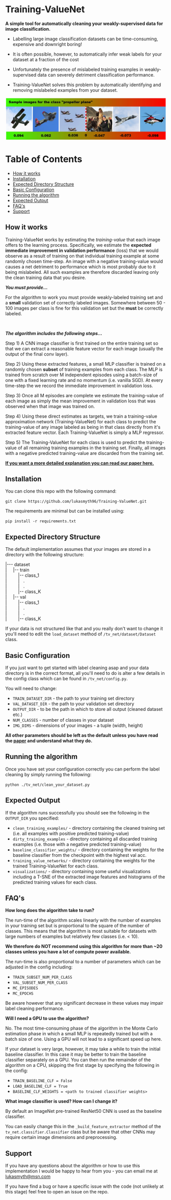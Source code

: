 # Training-ValueNet

**A simple tool for automatically cleaning your weakly-supervised data for image classification.**

- Labelling large image classification datasets can be time-consuming, expensive and downright boring!

- It is often possible, however, to automatically infer weak labels for your dataset at a fraction of the cost 

- Unfortunately the presence of mislabeled training examples in weakly-supervised data can severely detriment 
classification performance.

-  Training-ValueNet solves this problem by automatically identifying and removing mislabeled examples from your dataset.

![Alt text](img/training_value_examples.jpg?raw=true "Every training example offers some unique amount of value to the learning process. Mislabeled training examples are likely to possess a negative value and therefore hurt performance. Training-ValueNet identifies and removes mislabeled images from a dataset by learning to estimate the value each example offers. ")

Table of Contents
=================


  * [How it works](#how-it-works)
  * [Installation](#installation)
  * [Expected Directory Structure](##expected-directory-structure)
  * [Basic Configuration](#basic-configuration)
  * [Running the algorithm](#running-the-algorithm)
  * [Expected Output](#expected-output)
  * [FAQ's](#faqs)
  * [Support](#support)




## How it works

Training-ValueNet works by estimating the  _training-value_ that each image offers to the learning process. Specifically,
we estimate the **expected immediate improvement in validation performance** (loss) that we would observe as a result of training
on that individual training example at some randomly chosen time-step. An image with a negative training-value
 would causes a net detriment to performance which is most probably due to it being mislabeled. All such examples are
therefore discarded leaving only the clean training data that you desire.


**_You must provide..._**  

For the algorithm to work you must provide weakly-labeled training set and a **small** validation set of correctly labeled images. Somewhere between 50 - 100 images per class
is fine for this validation set but the **must** be correctly labeled.   

&nbsp;  


 **_The algorithm includes the following steps..._**  

Step 1) A CNN image classifier is first trained on the entire training set so that we can extract a reasonable feature
vector for each image (usually the output of the final conv layer).

Step 2) Using these extracted features, a small MLP classifier is trained on a randomly chosen **subset** of training
examples from each class. The MLP is trained from scratch over M independent episodes using a batch-size of one with a 
fixed learning rate and no momentum (i.e. vanilla SGD). At every time-step the we record the immediate improvement in validation
loss.

Step 3) Once all M episodes are complete we estimate the training-value of each image as simply the mean improvement in 
validation loss that was observed when that image was trained on. 

Step 4) Using these direct estimates as targets, we train a training-value approximation network (Training-ValueNet) for each
class to predict the training-value of any image labeled as being in that class directly from it's extracted feature vector. 
Each Training-ValueNet is simply a MLP regressor. 

Step 5) The Training-ValueNet for each class is used to predict the training-value of all remaining training examples in the training set. 
Finally, all images with a negative predicted training-value are discarded from the training set. 


**[If you want a more detailed explanation you can read our paper here.](http://empslocal.ex.ac.uk/people/staff/np331/publications/SmythEtAl2019.pdf)**


## Installation

You can clone this repo with the following command:

`git clone https://github.com/lukasmyth96/Training-ValueNet.git`

The requirements are minimal but can be installed using:

`pip install -r requirements.txt`

## Expected Directory Structure

The default implementation assumes that your images are stored in a directory with the following structure:

\|--- dataset  
\| &nbsp;&nbsp;&nbsp; \|-- train  
\| &nbsp;&nbsp;&nbsp;&nbsp;&nbsp;&nbsp;&nbsp;&nbsp;\|-- class_1  
\| &nbsp;&nbsp;&nbsp;&nbsp;&nbsp;&nbsp;&nbsp;&nbsp;\| &nbsp; .  
\| &nbsp;&nbsp;&nbsp;&nbsp;&nbsp;&nbsp;&nbsp;&nbsp;\| &nbsp; .  
\| &nbsp;&nbsp;&nbsp;&nbsp;&nbsp;&nbsp;&nbsp;&nbsp;\|-- class_K  
\| &nbsp;&nbsp;&nbsp; \|-- val  
\| &nbsp;&nbsp;&nbsp;&nbsp;&nbsp;&nbsp;&nbsp;&nbsp;\|-- class_1  
\| &nbsp;&nbsp;&nbsp;&nbsp;&nbsp;&nbsp;&nbsp;&nbsp;\| &nbsp; .  
\| &nbsp;&nbsp;&nbsp;&nbsp;&nbsp;&nbsp;&nbsp;&nbsp;\| &nbsp; .  
\| &nbsp;&nbsp;&nbsp;&nbsp;&nbsp;&nbsp;&nbsp;&nbsp;\|-- class_K 

If your data is not structured like that and you really don't want to change it you'll need to edit the `load_dataset` method of  `/tv_net/dataset/Dataset` class.



## Basic Configuration

If you just want to get started with label cleaning asap and your data directory is in the correct format, all you'll need to do is alter a few details in the config class which 
can be found in `/tv_net/config.py`.

You will need to change:

- `TRAIN_DATASET_DIR` - the path to your training set directory
- `VAL_DATASET_DIR` -  the path to your validation set directory
- `OUTPUT_DIR` - to be the path in which to store all output (cleaned dataset etc.)
- `NUM_CLASSES` - number of classes in your dataset
- `IMG_DIMS` - dimensions of your images - a tuple (width, height)

**All other parameters should be left as the default unless you have read the [paper](http://empslocal.ex.ac.uk/people/staff/np331/publications/SmythEtAl2019.pdf) and understand what they do.**

## Running the algorithm

Once you have set your configuration correctly you can perform the label cleaning by simply running the following:

`python ./tv_net/clean_your_dataset.py`


## Expected Output

If the algorithm runs successfully you should see the following in the `OUTPUT_DIR` you specified:

- `clean_training_examples/` - directory containing the cleaned training set (i.e. all examples with positive predicted training-value)
- `dirty_training_examples` - directory containing all discarded training examples (i.e. those with a negative predicted training-value)
- `baseline_classifier_weights/` - directory containing the weights for the baseline classifier from the checkpoint with the highest val acc. 
- `training_value_networks/` - directory containing the weights for the trained Training-ValueNet for each class.
- `visualizations/` - directory containing some useful visualizations including a T-SNE of the extracted image features and histograms of the predicted training values for each class.
 

## FAQ's

**How long does the algorithm take to run?**

The run-time of the algorithm scales linearly with the number of examples in your training set but is proportional to the
square of the number of classes. This means that the algorithm is most suitable for datasets with large numbers of examples but
relatively few classes (i.e. < 10). 

 **We therefore do NOT recommend using this algorithm for more than ~20 classes unless you have a lot of compute power available.**

The run-time is also proportional to a number of parameters which can be adjusted in the config including:

- `TRAIN_SUBSET_NUM_PER_CLASS`
- `VAL_SUBSET_NUM_PER_CLASS`
- `MC_EPISODES`
- `MC_EPOCHS`

Be aware however that any significant decrease in these values may impair label cleaning performance.

**Will I need a GPU to use the algorithm?**

No. The most time-consuming phase of the algorithm in the Monte Carlo estimation phase in which a small MLP is repeatedly trained but with
a batch size of one. Using a GPU will not lead to a significant speed up here.

If your dataset is very large, however, it may take a while to train the initial baseline classifier. In this case it
may be better to train the baseline classifier separately on a GPU. You can then run the remainder of the algorithm on a CPU, skipping the first
stage by specifying the following in the config:

- `TRAIN_BASELINE_CLF = False`
- `LOAD_BASELINE_CLF = True`
- `BASELINE_CLF_WEIGHTS = <path to trained classifier weights>`

**What image classifier is used? How can I change it?**

By default an ImageNet pre-trained ResNet50 CNN is used as the baseline classifier. 

You can easily change this in the `_build_feature_extractor` method of the `tv_net.classifier.Classifier` class but be aware
that other CNNs may require certain image dimensions and preprocessing. 


## Support

If you have any questions about the algorithm or how to use this implementation I would be happy to hear from you - you can email me at [lukasmyth@msn.com]()

If you have find a bug or have a specific issue with the code (not unlikely at this stage) feel free to open an issue on the repo.

